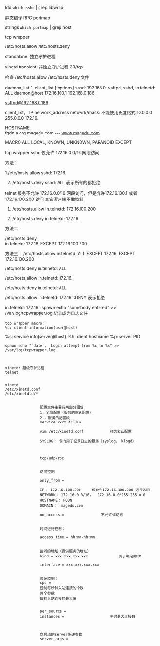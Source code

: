 

ldd `which sshd` | grep libwrap

静态编译
RPC
portmap


strings `which portmap` | grep host


tcp wrapper 

/etc/hosts.allow
/etc/hosts.deny


standalone:  独立守护进程


xinetd
transient: 非独立守护进程
23/tcp


检查 /etc/hosts.allow   /etc/hosts.deny  文件


daemon_list：  client_list [:options]
sshd: 192.168.0.
vsftpd, sshd, in.telnetd:
ALL
daemon@host
172.16.100.1
192.168.0.186


vsftpd@192.168.0.186


client_list， 
IP
network_address
netowrk/mask:  不能使用长度格式   10.0.0.0 255.0.0.0
172.16.

HOSTNAME     
fqdn
a.org
magedu.com --- www.magedu.com

MACRO
ALL
LOCAL, KNOWN, UNKNOWN, PARANOID
EXCEPT



tcp wrapper
sshd 仅允许 172.16.0.0/16 网段访问

方法：

1./etc/hosts.allow
sshd: 172.16.

2. /etc/hosts.deny
sshd: ALL                       表示所有的都拒绝


telnet 服务不允许 172.16.0.0/16 网段访问，但是允许172.16.100.1 或者 172.16.100.200 访问
其它客户端不做控制

1. /etc/hosts.allow
in.telnetd: 172.16.100.200

2. /etc/hosts.deny
in.telnetd: 172.16.


方法二：

/etc/hosts.deny  
in.telnetd: 172.16. EXCEPT 172.16.100.200


方法三：
/etc/hosts.allow
in.telnetd: ALL EXCEPT 172.16. EXCEPT 172.16.100.200

/etc/hosts.deny
in.telnetd: ALL



/etc/hosts.allow
in.telnetd: 172.16.

/etc/hosts.deny
in.telnetd: ALL

/etc/hosts.allow
in.telnetd: 172.16.  :DENY          表示拒绝


in.telnetd: 172.16.  :spawn echo "somebody entered" >> /var/log/tcpwrapper.log                  记录成为日志文件



	tcp wrapper macro：
	%c: client information(user@host)
%s: service info(server@host)
	%h: client hostname
	%p: server PID



	spawn echo "`date`,  Login attempt from %c to %s" >> /var/log/tcpwrapper.log



	xinetd: 超级守护进程
	telnet


	xinetd
	/etc/xinetd.conf
	/etc/xinetd.d/*


					配置文件主要有两部分组成
					1，全局配置（服务的默认配置）    
					2.，服务的配置段
					service xxxx ACTION

					vim /etc/xinetd.conf            称为默认配置

					SYSLOG： 专门用于记录日志的服务（syslog， klogd）



					tcp/udp/rpc


					访问控制

					only_from = 

					IP： 172.16.100.200     仅允许172.16.100.200 进行访问
					NETWORK： 172.16.0.0/16，  172.16.0.0/255.255.0.0
					HOSTNAME： FQDN
					DOMAIN： .magedu.com

					no_access =                 不允许谁访问


					时间进行控制：

					access_time = hh:mm-hh:mm


					监听的地址（提供服务的地址）
					bind = xxx.xxx.xxx.xxx              表示绑定的IP

					interface = xxx.xxx.xxx.xxx


					资源控制：
					cps = 
					控制每秒钟入站连接的个数
					两个参数
					每秒入站连接的最大值


					per_source = 
					instances =                     平时最大连接数



					向启动的server传递参数
					server_args = 






